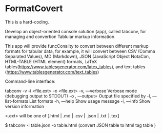 # FormatCovert

This is a hard-coding.

Develop an object-oriented console solution (app), called tabconv, for managing and convertion Tablular markup information. 

This app will provide funcConality to convert between different markup formats for tabular data, for example, it will convert between CSV (Comma Separated Values), MD (Markdown), JSON (JavaScript Object NotaCon, HTML-TABLE (HTML <table> element) formats, LaTeX tables(https://www.tablesgenerator.com/latex_tables), and text tables (https://www.tablesgenerator.com/text_tables)

        
        
        
        
Command-line interface:

tabconv -v -i <file.ext> -o <file.ext>
        -v, —verbose                    Verbose mode (debugging output to STDOUT)
        -o <file>, —output=<file>       Output file specified by <file>
        -l, —list-formats               List formats
        -h, —help                       Show usage message
        -i, —info                       Show version information
                              
<.ext> will be one of [.html | .md | .csv | .json | .txt | .tex]
  
$ tabconv -i table.json -o table.html (convert JSON table to html tag table )
